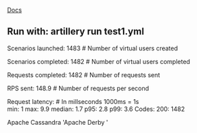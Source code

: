 [Docs](https://artillery.io/docs/script-reference/)

Run with:
    artillery run test1.yml
-----------------------------------------------------------------------------------------------------


Scenarios launched:  1483     # Number of virtual users created

Scenarios completed: 1482     # Number of virtual users completed

Requests completed:  1482     # Number of requests sent

RPS sent: 148.9               # Number of requests per second


Request latency:    # In millseconds 1000ms = 1s        
    min: 1
    max: 9.9
    median: 1.7
    p95: 2.8
    p99: 3.6
Codes:
    200: 1482
    

Apache Cassandra
'Apache Derby
'